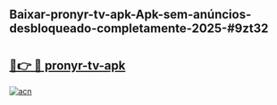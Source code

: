 ## Baixar-pronyr-tv-apk-Apk-sem-anúncios-desbloqueado-completamente-2025-#9zt32

# <h2><a href="https://ainizakaria.my?title=pronyr-tv-apk&ref=22M">🔗👉 🔴 pronyr-tv-apk</a></h2>

[![acn](https://github.com/user-attachments/assets/0f9c940e-d8b0-45ae-aac7-cd30a18b3e1c)](https://ainizakaria.my?title=pronyr-tv-apk&ref=22M)

